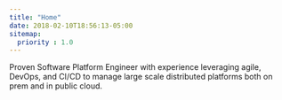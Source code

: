 ```yaml
---
title: "Home"
date: 2018-02-10T18:56:13-05:00
sitemap:
  priority : 1.0
---
```

<p>Proven Software Platform Engineer with experience leveraging agile, DevOps, and CI/CD to manage large scale distributed platforms both on prem and in public cloud.</p>
